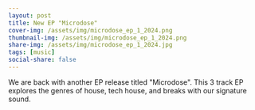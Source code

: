 ```yaml
---
layout: post
title: New EP "Microdose"
cover-img: /assets/img/microdose_ep_1_2024.png
thumbnail-img: /assets/img/microdose_ep_1_2024.png
share-img: /assets/img/microdose_ep_1_2024.jpg
tags: [music]
social-share: false
---
```


We are back with another EP release titled "Microdose". This 3 track EP explores the genres of house, tech house, and breaks with our signature sound.
